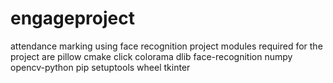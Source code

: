 # engageproject
attendance marking using face recognition project
modules required for the project are
pillow
cmake
click
colorama
dlib
face-recognition
numpy
opencv-python
pip
setuptools
wheel
tkinter
